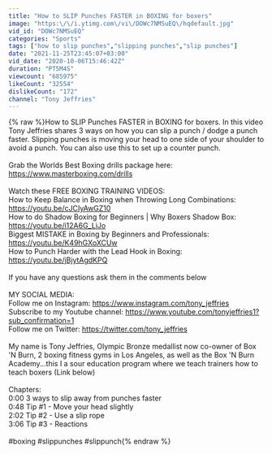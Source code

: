 ```yaml
---
title: "How to SLIP Punches FASTER in BOXING for boxers"
image: "https:\/\/i.ytimg.com\/vi\/DOWc7NMSuEQ\/hqdefault.jpg"
vid_id: "DOWc7NMSuEQ"
categories: "Sports"
tags: ["how to slip punches","slipping punches","slip punches"]
date: "2021-11-25T23:45:07+03:00"
vid_date: "2020-10-06T15:46:42Z"
duration: "PT5M4S"
viewcount: "685975"
likeCount: "32554"
dislikeCount: "172"
channel: "Tony Jeffries"
---
```

{% raw %}How to SLIP Punches FASTER in BOXING for boxers. In this video Tony Jeffries shares 3 ways on how you can slip a punch / dodge a punch faster. Slipping punches is moving your head to one side of your shoulder to avoid a punch. You can also use this to set up a counter punch. <br /><br />Grab the Worlds Best Boxing drills package here:<br /><a rel="nofollow" target="blank" href="https://www.masterboxing.com/drills">https://www.masterboxing.com/drills</a><br /><br />Watch these FREE BOXING TRAINING VIDEOS:<br />How to Keep Balance in Boxing when Throwing Long Combinations:<br /><a rel="nofollow" target="blank" href="https://youtu.be/cJCIyAwGZ10">https://youtu.be/cJCIyAwGZ10</a><br />How to do Shadow Boxing for Beginners | Why Boxers Shadow Box: <br /><a rel="nofollow" target="blank" href="https://youtu.be/i12A6G_LiJo">https://youtu.be/i12A6G_LiJo</a><br />Biggest MISTAKE in Boxing by Beginners and Professionals:<br /><a rel="nofollow" target="blank" href="https://youtu.be/K49hGXoXCUw">https://youtu.be/K49hGXoXCUw</a><br />How to Punch Harder with the Lead Hook in Boxing:<br /><a rel="nofollow" target="blank" href="https://youtu.be/jBjytAgdKPQ">https://youtu.be/jBjytAgdKPQ</a><br /><br />If you have any questions ask them in the comments below <br /><br />MY SOCIAL MEDIA:<br />Follow me on Instagram: <a rel="nofollow" target="blank" href="https://www.instagram.com/tony_jeffries">https://www.instagram.com/tony_jeffries</a> <br />Subscribe to my Youtube channel: <a rel="nofollow" target="blank" href="https://www.youtube.com/tonyjeffries1?sub_confirmation=1">https://www.youtube.com/tonyjeffries1?sub_confirmation=1</a><br />Follow me on Twitter: <a rel="nofollow" target="blank" href="https://twitter.com/tony_jeffries">https://twitter.com/tony_jeffries</a> <br /><br />My name is Tony Jeffries, Olympic Bronze medallist now co-owner of Box 'N Burn, 2 boxing fitness gyms in Los Angeles, as well as the Box 'N Burn Academy...this I a sour education program where we teach trainers how to teach boxers (Link below)<br /><br />Chapters:<br />0:00 3 ways to slip away from punches faster<br />0:48 Tip #1 - Move your head slightly<br />2:02 Tip #2 - Use a slip rope<br />3:06 Tip #3 - Reactions<br /><br />#boxing #slippunches #slippunch{% endraw %}
